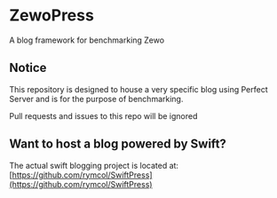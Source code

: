 # ZewoPress
A blog framework for benchmarking Zewo

## Notice
This repository is designed to house a very specific blog using Perfect Server and is for the purpose of benchmarking. 

Pull requests and issues to this repo will be ignored

## Want to host a blog powered by Swift?
The actual swift blogging project is located at: [https://github.com/rymcol/SwiftPress](https://github.com/rymcol/SwiftPress)